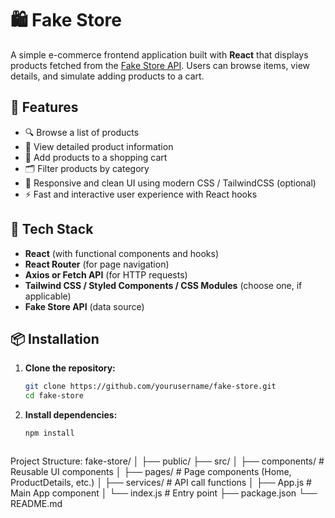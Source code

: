 # 🛍️ Fake Store

A simple e-commerce frontend application built with **React** that displays products fetched from the [Fake Store API](https://fakestoreapi.com/). Users can browse items, view details, and simulate adding products to a cart.

## 🚀 Features

- 🔍 Browse a list of products  
- 📄 View detailed product information  
- 🛒 Add products to a shopping cart  
- 🗂️ Filter products by category  
- 💅 Responsive and clean UI using modern CSS / TailwindCSS (optional)  
- ⚡ Fast and interactive user experience with React hooks  

## 🧰 Tech Stack

- **React** (with functional components and hooks)  
- **React Router** (for page navigation)  
- **Axios or Fetch API** (for HTTP requests)  
- **Tailwind CSS / Styled Components / CSS Modules** (choose one, if applicable)  
- **Fake Store API** (data source)  

## 📦 Installation

1. **Clone the repository:**
   ```bash
   git clone https://github.com/yourusername/fake-store.git
   cd fake-store

2. **Install dependencies:**
   ```bash
   npm install



 Project Structure:
 fake-store/
│
├── public/
├── src/
│   ├── components/       # Reusable UI components
│   ├── pages/            # Page components (Home, ProductDetails, etc.)
│   ├── services/         # API call functions
│   ├── App.js            # Main App component
│   └── index.js          # Entry point
├── package.json
└── README.md



